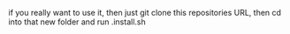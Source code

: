 if you really want to use it, then just git clone this repositories URL, then cd into that new folder and run .install.sh
